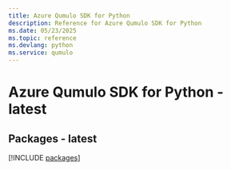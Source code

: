 ```yaml
---
title: Azure Qumulo SDK for Python
description: Reference for Azure Qumulo SDK for Python
ms.date: 05/23/2025
ms.topic: reference
ms.devlang: python
ms.service: qumulo
---
```

# Azure Qumulo SDK for Python - latest
## Packages - latest
[!INCLUDE [packages](qumulo-index.md)]